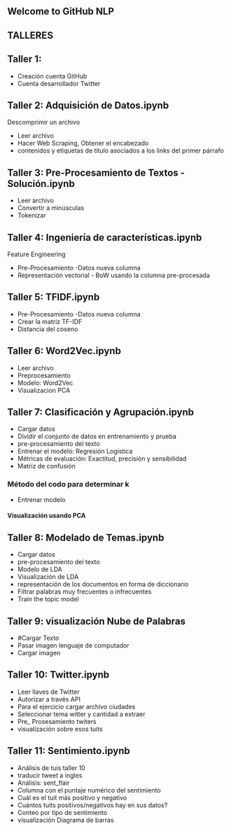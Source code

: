 ## Welcome to GitHub NLP


## TALLERES

## Taller 1:  
-	Creación cuenta GitHub 
-	Cuenta desarrollador Twitter

## Taller 2:  Adquisición de Datos.ipynb

Descomprimir un archivo
-	Leer archivo 
-	Hacer Web Scraping, Obtener el encabezado 
-	contenidos y etiquetas de título asociados a los links del primer párrafo

## Taller 3: Pre-Procesamiento de Textos - Solución.ipynb
-	Leer archivo 
-	Convertir a minúsculas
-	Tokenizar

## Taller 4: Ingeniería de características.ipynb
Feature Engineering
-	Pre-Procesamiento -Datos nueva columna
-	Representación vectorial - BoW usando la columna pre-procesada

## Taller 5:  TFIDF.ipynb
-	Pre-Procesamiento -Datos nueva columna
-	Crear la matriz TF-IDF
-	 Distancia del coseno

## Taller 6: Word2Vec.ipynb
-	Leer archivo 
-	Preprocesamiento 
-	Modelo: Word2Vec
-	Visualizacion PCA

## Taller 7: Clasificación y Agrupación.ipynb
-	Cargar datos
-	Dividir el conjunto de datos en entrenamiento y prueba
-	pre-procesamiento del texto
-	Entrenar el modelo: Regresión Logística
-	Métricas de evaluación: Exactitud, precisión y sensibilidad
-	Matriz de confusión
### Método del codo para determinar k
-	Entrenar modelo 
#### Visualización usando PCA

## Taller 8: Modelado de Temas.ipynb
-	Cargar datos
-	pre-procesamiento del texto
-	Modelo de LDA
-	Visualización de LDA
- representación de los documentos en forma de diccionario
- Filtrar palabras muy frecuentes o infrecuentes
- Train the topic model

## Taller 9: visualización Nube de Palabras
-	#Cargar Texto
-	Pasar imagen lenguaje de computador
-	Cargar imagen 

## Taller 10: Twitter.ipynb
-	Leer llaves de Twitter
-	Autorizar a través API
-	Para el ejercicio cargar archivo ciudades
-	Seleccionar tema witter y cantidad a extraer
-	Pre_ Prosesamiento twiters
-	visualización sobre esos tuits

## Taller 11:  Sentimiento.ipynb
-	Análisis de tuis taller 10 
-	traducir tweet a ingles
-	Análisis:  sent_flair
-	Columna con el puntaje numérico del sentimiento
-	Cuál es el tuit más positivo y negativo
-	Cuántos tuits positivos/negativos hay en sus datos?
-	Conteo por tipo de sentimiento 
-	visualización Diagrama de barras 

